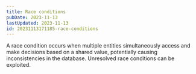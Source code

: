```yaml
---
title: Race conditions
pubDate: 2023-11-13
lastUpdated: 2023-11-13
id: 20231113171185-race-conditions
---
```


A race condition occurs when multiple entities simultaneously access and make decisions based on a shared value, potentially causing inconsistencies in the database. Unresolved race conditions can be exploited.
